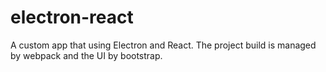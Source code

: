 # electron-react
A custom app that using Electron and React. The project build is managed by webpack and the UI by bootstrap.
